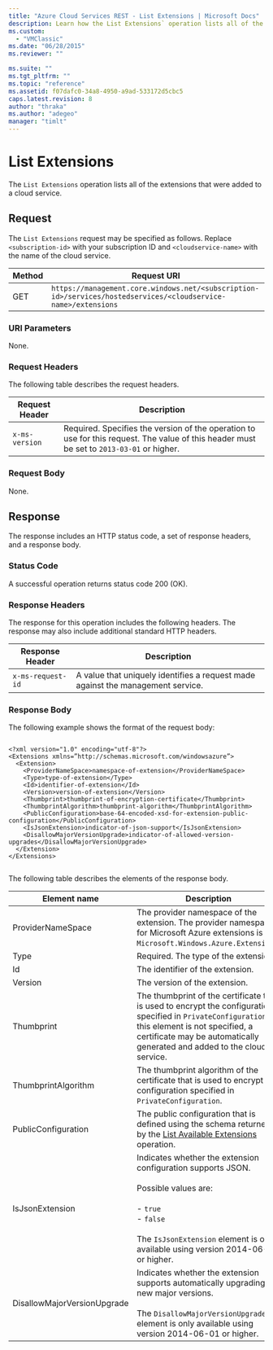 ```yaml
---
title: "Azure Cloud Services REST - List Extensions | Microsoft Docs"
description: Learn how the List Extensions` operation lists all of the extensions that were added to a cloud service.
ms.custom: 
  - "VMClassic"
ms.date: "06/28/2015"
ms.reviewer: ""

ms.suite: ""
ms.tgt_pltfrm: ""
ms.topic: "reference"
ms.assetid: f07dafc0-34a8-4950-a9ad-533172d5cbc5
caps.latest.revision: 8
author: "thraka"
ms.author: "adegeo"
manager: "timlt"
---
```

# List Extensions
The `List Extensions` operation lists all of the extensions that were added to a cloud service.  
  
## Request  
 The `List Extensions` request may be specified as follows. Replace `<subscription-id>` with your subscription ID and `<cloudservice-name>` with the name of the cloud service.  
  
|Method|Request URI|  
|------------|-----------------|  
|GET|`https://management.core.windows.net/<subscription-id>/services/hostedservices/<cloudservice-name>/extensions`|  
  
### URI Parameters  
 None.  
  
### Request Headers  
 The following table describes the request headers.  
  
|Request Header|Description|  
|--------------------|-----------------|  
|`x-ms-version`|Required. Specifies the version of the operation to use for this request. The value of this header must be set to `2013-03-01` or higher.|  
  
### Request Body  
 None.  
  
## Response  
 The response includes an HTTP status code, a set of response headers, and a response body.  
  
### Status Code  
 A successful operation returns status code 200 (OK).  
  
### Response Headers  
 The response for this operation includes the following headers. The response may also include additional standard HTTP headers.  
  
|Response Header|Description|  
|---------------------|-----------------|  
|`x-ms-request-id`|A value that uniquely identifies a request made against the management service.|  
  
### Response Body  
 The following example shows the format of the request body:  
  
```  
  
<?xml version="1.0" encoding="utf-8"?>  
<Extensions xmlns=”http://schemas.microsoft.com/windowsazure”>  
  <Extension>  
    <ProviderNameSpace>namespace-of-extension</ProviderNameSpace>  
    <Type>type-of-extension</Type>  
    <Id>identifier-of-extension</Id>  
    <Version>version-of-extension</Version>  
    <Thumbprint>thumbprint-of-encryption-certificate</Thumbprint>  
    <ThumbprintAlgorithm>thumbprint-algorithm</ThumbprintAlgorithm>  
    <PublicConfiguration>base-64-encoded-xsd-for-extension-public-configuration</PublicConfiguration>  
    <IsJsonExtension>indicator-of-json-support</IsJsonExtension>  
    <DisallowMajorVersionUpgrade>indicator-of-allowed-version-upgrades</DisallowMajorVersionUpgrade>  
  </Extension>  
</Extensions>  
  
```  
  
 The following table describes the elements of the response body.  
  
|Element name|Description|  
|------------------|-----------------|  
|ProviderNameSpace|The provider namespace of the extension. The provider namespace for Microsoft Azure extensions is `Microsoft.Windows.Azure.Extensions`.|  
|Type|Required. The type of the extension.|  
|Id|The identifier of the extension.|  
|Version|The version of the extension.|  
|Thumbprint|The thumbprint of the certificate that is used to encrypt the configuration specified in `PrivateConfiguration`. If this element is not specified, a certificate may be automatically generated and added to the cloud service.|  
|ThumbprintAlgorithm|The thumbprint algorithm of the certificate that is used to encrypt the configuration specified in `PrivateConfiguration`.|  
|PublicConfiguration|The public configuration that is defined using the schema returned by the [List Available Extensions](rest-list-available-extensions.md) operation.|  
|IsJsonExtension|Indicates whether the extension configuration supports JSON.<br /><br /> Possible values are:<br /><br /> -   `true`<br />-   `false`<br /><br /> The `IsJsonExtension` element is only available using version 2014-06-01 or higher.|  
|DisallowMajorVersionUpgrade|Indicates whether the extension supports automatically upgrading to new major versions.<br /><br /> The `DisallowMajorVersionUpgrade` element is only available using version 2014-06-01 or higher.|